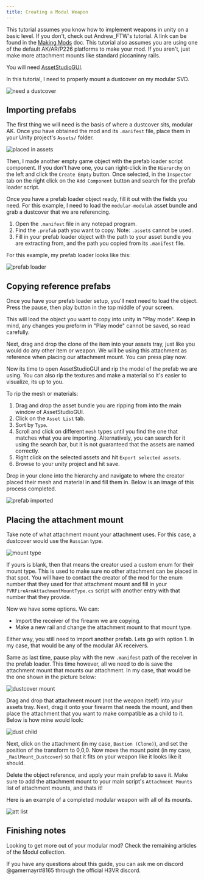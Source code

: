 ```yaml
---
title: Creating a Modul Weapon
---
```


This tutorial assumes you know how to implement weapons in unity on a basic level. If you don't, check out Andrew_FTW's
tutorial. A link can be found in the [Making Mods](../../making_mods.md) doc. This tutorial also assumes you are using
one of the default AK/AR/P226 platforms to make your mod. If you aren't, just make more attachment mounts like standard
piccaninny rails.

You will need [AssetStudioGUI](https://drive.google.com/file/d/18P59DJL0tGRSTXaxXknVl9lFiLJ27Y_v/view).

In this tutorial, I need to properly mount a dustcover on my modular SVD.

![need a dustcover](images/UnityEditor/dustcover/preview.png)

## Importing prefabs

The first thing we will need is the basis of where a dustcover sits, modular AK. Once you have obtained the mod and
its `.manifest` file, place them in your Unity project's `Assets/` folder.

![placed in assets](images/explorer/ModulAK.png)

Then, I made another empty game object with the prefab loader script component. If you don't have one, you can
right-click in the `Hierarchy` on the left and click the `Create Empty` button. Once selected, in the `Inspector` tab on
the right click on the `Add Component` button and search for the prefab loader script.

Once you have a prefab loader object ready, fill it out with the fields you need. For this example, I need to load
the `modular-modulak` asset bundle and grab a dustcover that we are referencing.

1. Open the `.manifest` file in any notepad program.
2. Find the `.prefab` path you want to copy. Note: `.asset`s cannot be used.
3. Fill in your prefab loader object with the path to your asset bundle you are extracting from, and the path you copied
   from its `.manifest` file.

For this example, my prefab loader looks like this:

![prefab loader](images/UnityEditor/scripts/prefab_loader.png)

## Copying reference prefabs

Once you have your prefab loader setup, you'll next need to load the object. Press the pause, then play button in the
top middle of your screen.

This will load the object you want to copy into unity in "Play mode". Keep in mind, any changes you preform in "Play
mode" cannot be saved, so read carefully.

Next, drag and drop the clone of the item into your assets tray, just like you would do any other item or weapon. We
will be using this attachment as reference when placing our attachment mount. You can press play now.

Now its time to open AssetStudioGUI and rip the model of the prefab we are using. You can also rip the textures and make
a material so it's easier to visualize, its up to you.

To rip the mesh or materials:

1. Drag and drop the asset bundle you are ripping from into the main window of AssetStudioGUI.
2. Click on the `Asset List` tab.
3. Sort by `Type`.
4. Scroll and click on different `mesh` types until you find the one that matches what you are importing. Alternatively,
   you can search for it using the search bar, but it is not guaranteed that the assets are named correctly.
5. Right click on the selected assets and hit `Export selected assets`.
6. Browse to your unity project and hit save.

Drop in your clone into the hierarchy and navigate to where the creator placed their mesh and material in and fill them
in. Below is an image of this process completed.

![prefab imported](../images/UnityEditor/prefab.png)

## Placing the attachment mount

Take note of what attachment mount your attachment uses. For this case, a dustcover would use the `Russian` type.

![mount type](images/UnityEditor/hierarchy/mount_type.png)

If yours is blank, then that means the creator used a custom enum for their mount type. This is used to make sure no
other attachment can be placed in that spot. You will have to contact the creator of the mod for the enum number that
they used for that attachment mount and fill in your `FVRFireArmAttachmentMountType.cs` script with another entry with
that number that they provide.

Now we have some options. We can:

- Import the receiver of the firearm we are copying.
- Make a new rail and change the attachment mount to that mount type.

Either way, you still need to import another prefab. Lets go with option 1. In my case, that would be any of the modular
AK receivers.

Same as last time, pause play with the new `.manifest` path of the receiver in the prefab loader. This time however, all
we need to do is save the attachment mount that mounts our attachment. In my case, that would be the one shown in the
picture below:

![dustcover mount](images/UnityEditor/dustcover/mount.png)

Drag and drop that attachment mount (not the weapon itself) into your assets tray. Next, drag it onto your firearm that
needs the mount, and then place the attachment that you want to make compatible as a child to it. Below is how mine
would look:

![dust child](images/UnityEditor/dustcover/child.png)

Next, click on the attachment (in my case, `Bastion (Clone)`), and set the position of the transform to 0,0,0. Now move
the mount point (in my case, `_RailMount_Dustcover`) so that it fits on your weapon like it looks like it should.

Delete the object reference, and apply your main prefab to save it. Make sure to add the attachment mount to your main
script's `Attachment Mounts` list of attachment mounts, and thats it!

Here is an example of a completed modular weapon with all of its mounts.

![att list](images/UnityEditor/hierarchy/attachment_list.png)

## Finishing notes

Looking to get more out of your modular mod? Check the remaining articles of the Modul collection.

If you have any questions about this guide, you can ask me on discord @gamernayr#8165 through the official H3VR discord.

